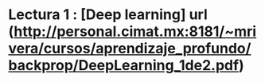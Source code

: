 # Lectura 1 :  [Deep learning] url (http://personal.cimat.mx:8181/~mrivera/cursos/aprendizaje_profundo/backprop/DeepLearning_1de2.pdf)

